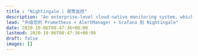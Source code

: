 ```yaml
---
title : "Nightingale | 夜莺监控"
description: "An enterprise-level cloud-native monitoring system, which can be used as drop-in replacement of Prometheus for alerting and Grafana for visualization."
lead: "升级您的 Prometheus + AlertManager + Grafana 到 Nightingale"
date: 2020-10-06T08:47:36+00:00
lastmod: 2020-10-06T08:47:36+00:00
draft: false
images: []
---
```


